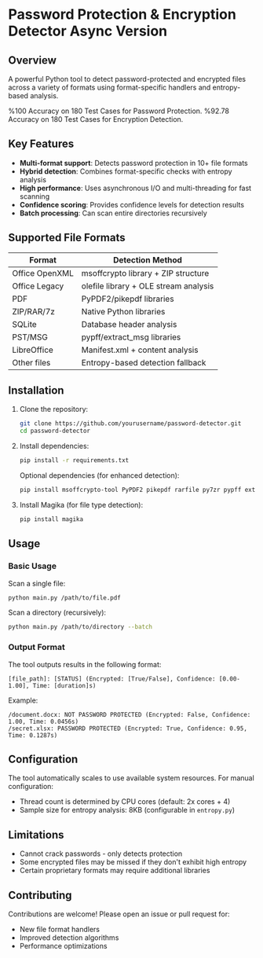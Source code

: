 # Password Protection & Encryption Detector Async Version

## Overview

A powerful Python tool to detect password-protected and encrypted files across a variety of formats using format-specific handlers and entropy-based analysis.

%100 Accuracy on 180 Test Cases for Password Protection.
%92.78 Accuracy on 180 Test Cases for Encryption Detection.

## Key Features

- **Multi-format support**: Detects password protection in 10+ file formats
- **Hybrid detection**: Combines format-specific checks with entropy analysis
- **High performance**: Uses asynchronous I/O and multi-threading for fast scanning
- **Confidence scoring**: Provides confidence levels for detection results
- **Batch processing**: Can scan entire directories recursively

## Supported File Formats

| Format            | Detection Method                          |
|-------------------|-------------------------------------------|
| Office OpenXML    | msoffcrypto library + ZIP structure       |
| Office Legacy     | olefile library + OLE stream analysis     |
| PDF               | PyPDF2/pikepdf libraries                  |
| ZIP/RAR/7z        | Native Python libraries                   |
| SQLite            | Database header analysis                  |
| PST/MSG           | pypff/extract_msg libraries               |
| LibreOffice       | Manifest.xml + content analysis           |
| Other files       | Entropy-based detection fallback          |

## Installation

1. Clone the repository:
   ```bash
   git clone https://github.com/yourusername/password-detector.git
   cd password-detector
   ```

2. Install dependencies:
   ```bash
   pip install -r requirements.txt
   ```

   Optional dependencies (for enhanced detection):
   ```bash
   pip install msoffcrypto-tool PyPDF2 pikepdf rarfile py7zr pypff extract_msg olefile
   ```

3. Install Magika (for file type detection):
   ```bash
   pip install magika
   ```

## Usage

### Basic Usage

Scan a single file:
```bash
python main.py /path/to/file.pdf
```

Scan a directory (recursively):
```bash
python main.py /path/to/directory --batch
```

### Output Format

The tool outputs results in the following format:
```
[file_path]: [STATUS] (Encrypted: [True/False], Confidence: [0.00-1.00], Time: [duration]s)
```

Example:
```
/document.docx: NOT PASSWORD PROTECTED (Encrypted: False, Confidence: 1.00, Time: 0.0456s)
/secret.xlsx: PASSWORD PROTECTED (Encrypted: True, Confidence: 0.95, Time: 0.1287s)
```

## Configuration

The tool automatically scales to use available system resources. For manual configuration:

- Thread count is determined by CPU cores (default: 2x cores + 4)
- Sample size for entropy analysis: 8KB (configurable in `entropy.py`)

## Limitations

- Cannot crack passwords - only detects protection
- Some encrypted files may be missed if they don't exhibit high entropy
- Certain proprietary formats may require additional libraries

## Contributing

Contributions are welcome! Please open an issue or pull request for:
- New file format handlers
- Improved detection algorithms
- Performance optimizations
